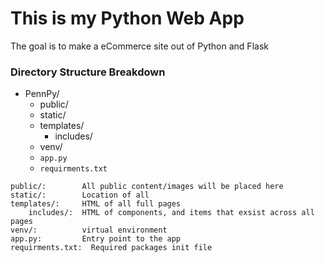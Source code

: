 # This is my Python Web App

The goal is to make a eCommerce site out of Python and Flask

### Directory Structure Breakdown

- PennPy/
	- public/
	- static/
	- templates/
		- includes/
	- venv/
	- `app.py`
	- `requirments.txt`

```
public/: 		All public content/images will be placed here
static/: 		Location of all
templates/: 	HTML of all full pages
	includes/: 	HTML of components, and items that exsist across all pages
venv/: 			virtual environment
app.py: 		Entry point to the app
requirments.txt:  Required packages init file
```